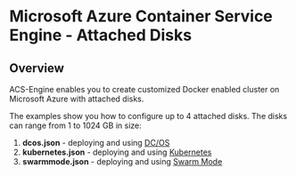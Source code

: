 # Microsoft Azure Container Service Engine - Attached Disks

## Overview

ACS-Engine enables you to create customized Docker enabled cluster on Microsoft Azure with attached disks.

The examples show you how to configure up to 4 attached disks.  The disks can range from 1 to 1024 GB in size:

1. **dcos.json** - deploying and using [DC/OS](../../docs/dcos.md)
1. **kubernetes.json** - deploying and using [Kubernetes](../../docs/kubernetes.md)
1. **swarmmode.json** - deploying and using [Swarm Mode](../../docs/swarmmode.md)
